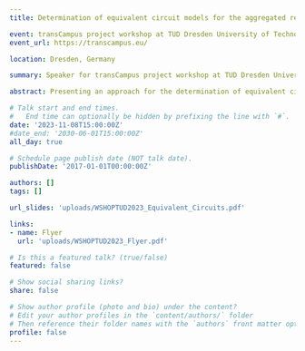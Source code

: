 ```yaml
---
title: Determination of equivalent circuit models for the aggregated representation of downstream HV networks

event: transCampus project workshop at TUD Dresden University of Technology
event_url: https://transcampus.eu/

location: Dresden, Germany

summary: Speaker for transCampus project workshop at TUD Dresden University of Technology

abstract: Presenting an approach for the determination of equivalent circuit models for the aggregated representation of downstream HV networks at a workshop on challenges of harmonic studies in modern transmission systems

# Talk start and end times.
#   End time can optionally be hidden by prefixing the line with `#`.
date: '2023-11-08T15:00:00Z'
#date_end: '2030-06-01T15:00:00Z'
all_day: true

# Schedule page publish date (NOT talk date).
publishDate: '2017-01-01T00:00:00Z'

authors: []
tags: []

url_slides: 'uploads/WSHOPTUD2023_Equivalent_Circuits.pdf'

links:
- name: Flyer
  url: 'uploads/WSHOPTUD2023_Flyer.pdf'

# Is this a featured talk? (true/false)
featured: false

# Show social sharing links?
share: false

# Show author profile (photo and bio) under the content?
# Edit your author profiles in the `content/authors/` folder
# Then reference their folder names with the `authors` front matter option above
profile: false
---
```

